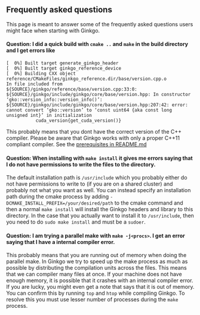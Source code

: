 ## Frequently asked questions
This page is meant to answer some of the frequently asked questions users might face when starting with Ginkgo.


#### Question: I did a quick build with `cmake ..` and `make` in the build directory and I get errors like

```
[  0%] Built target generate_ginkgo_header
[  0%] Built target ginkgo_reference_device
[  0%] Building CXX object reference/CMakeFiles/ginkgo_reference.dir/base/version.cpp.o
In file included from ${SOURCE}/ginkgo/reference/base/version.cpp:33:0:
${SOURCE}/ginkgo/include/ginkgo/core/base/version.hpp: In constructor ‘gko::version_info::version_info()’:
${SOURCE}/ginkgo/include/ginkgo/core/base/version.hpp:207:42: error: cannot convert ‘gko::version’ to ‘const uint64 {aka const long unsigned int}’ in initialization
           cuda_version{get_cuda_version()}
```

This probably means that you dont have the correct version of the C++ compiler. Please be aware that Ginkgo works with only a proper C++11 compliant compiler. See the [prerequisites in README.md](https://github.com/ginkgo-project/ginkgo/blob/develop/README.md)




#### Question: When installing with `make install` it gives me errors saying that I do not have permissions to write the files to the directory.
The default installation path is `/usr/include` which you probably either do not have permissions to write to (if you are on a shared cluster) and probably not what you want as well. You can instead specify an installation path during the cmake process by adding `-DCMAKE_INSTALL_PREFIX=/your/desired/path` to the cmake command and then a normal `make install` will install the Ginkgo headers and library to this directory. In the case that you actually want to install it to `/usr/include`, then you need to do `sudo make install` and must be a `sudoer`.


#### Question: I am trying a parallel make with `make -j<procs>`. I get an error saying that I have a internal compiler error.
This probably means that you are running out of memory when doing the parallel make. In Ginkgo we try to speed up the make process as much as possible by distributing the compilation units across the files. This means that we can compiler many files at once. If your machine does not have enough memory, it is possible that it crashes with an internal compiler error. If you are lucky, you might even get a note that says that it is out of memory. You can confirm this by running `top` and `htop` while compiling Ginkgo. To resolve this you must use lesser number of processes during the `make` process.